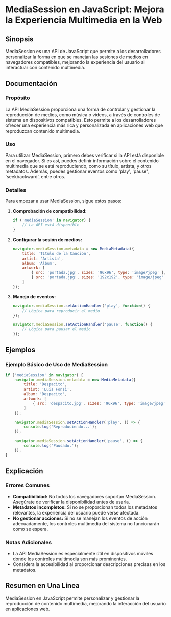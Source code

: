 <!--
Meta Description: # MediaSession en JavaScript: Mejora la Experiencia Multimedia en la Web ## Sinopsis MediaSession es una API de JavaScript que permite a los desarroll...
Meta Keywords: mediasession, los, navigator, javascript, multimedia
-->

# MediaSession en JavaScript: Mejora la Experiencia Multimedia en la Web

## Sinopsis
MediaSession es una API de JavaScript que permite a los desarrolladores personalizar la forma en que se manejan las sesiones de medios en navegadores compatibles, mejorando la experiencia del usuario al interactuar con contenido multimedia.

## Documentación
### Propósito
La API MediaSession proporciona una forma de controlar y gestionar la reproducción de medios, como música o videos, a través de controles de sistema en dispositivos compatibles. Esto permite a los desarrolladores ofrecer una experiencia más rica y personalizada en aplicaciones web que reproduzcan contenido multimedia.

### Uso
Para utilizar MediaSession, primero debes verificar si la API está disponible en el navegador. Si es así, puedes definir información sobre el contenido multimedia que se está reproduciendo, como su título, artista, y otros metadatos. Además, puedes gestionar eventos como 'play', 'pause', 'seekbackward', entre otros.

### Detalles
Para empezar a usar MediaSession, sigue estos pasos:

1. **Comprobación de compatibilidad:**
   ```javascript
   if ('mediaSession' in navigator) {
       // La API está disponible
   }
   ```

2. **Configurar la sesión de medios:**
   ```javascript
   navigator.mediaSession.metadata = new MediaMetadata({
       title: 'Título de la Canción',
       artist: 'Artista',
       album: 'Álbum',
       artwork: [
           { src: 'portada.jpg', sizes: '96x96', type: 'image/jpeg' },
           { src: 'portada.jpg', sizes: '192x192', type: 'image/jpeg' },
       ]
   });
   ```

3. **Manejo de eventos:**
   ```javascript
   navigator.mediaSession.setActionHandler('play', function() {
       // Lógica para reproducir el medio
   });

   navigator.mediaSession.setActionHandler('pause', function() {
       // Lógica para pausar el medio
   });
   ```

## Ejemplos
### Ejemplo Básico de Uso de MediaSession
```javascript
if ('mediaSession' in navigator) {
    navigator.mediaSession.metadata = new MediaMetadata({
        title: 'Despacito',
        artist: 'Luis Fonsi',
        album: 'Despacito',
        artwork: [
            { src: 'despacito.jpg', sizes: '96x96', type: 'image/jpeg' },
        ]
    });

    navigator.mediaSession.setActionHandler('play', () => {
        console.log('Reproduciendo...');
    });

    navigator.mediaSession.setActionHandler('pause', () => {
        console.log('Pausado.');
    });
}
```

## Explicación
### Errores Comunes
- **Compatibilidad:** No todos los navegadores soportan MediaSession. Asegúrate de verificar la disponibilidad antes de usarla.
- **Metadatos incompletos:** Si no se proporcionan todos los metadatos relevantes, la experiencia del usuario puede verse afectada.
- **No gestionar acciones:** Si no se manejan los eventos de acción adecuadamente, los controles multimedia del sistema no funcionarán como se espera.

### Notas Adicionales
- La API MediaSession es especialmente útil en dispositivos móviles donde los controles multimedia son más prominentes.
- Considera la accesibilidad al proporcionar descripciones precisas en los metadatos.

## Resumen en Una Línea
MediaSession en JavaScript permite personalizar y gestionar la reproducción de contenido multimedia, mejorando la interacción del usuario en aplicaciones web.